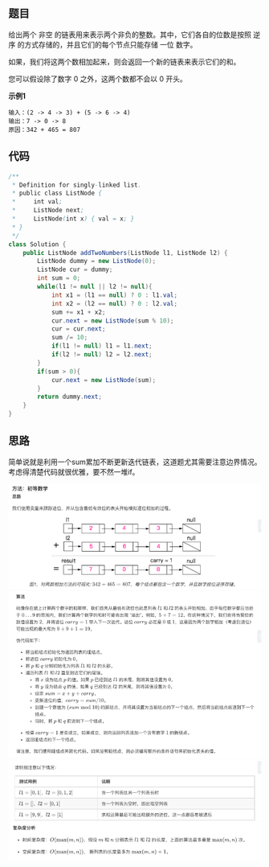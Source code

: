 ## 题目
给出两个 非空 的链表用来表示两个非负的整数。其中，它们各自的位数是按照 逆序 的方式存储的，并且它们的每个节点只能存储 一位 数字。

如果，我们将这两个数相加起来，则会返回一个新的链表来表示它们的和。

您可以假设除了数字 0 之外，这两个数都不会以 0 开头。

**示例1**
```
输入：(2 -> 4 -> 3) + (5 -> 6 -> 4)
输出：7 -> 0 -> 8
原因：342 + 465 = 807
```

## 代码
```JAVA
/**
 * Definition for singly-linked list.
 * public class ListNode {
 *     int val;
 *     ListNode next;
 *     ListNode(int x) { val = x; }
 * }
 */
class Solution {
    public ListNode addTwoNumbers(ListNode l1, ListNode l2) {
        ListNode dummy = new ListNode(0);
        ListNode cur = dummy;
        int sum = 0;
        while(l1 != null || l2 != null){
            int x1 = (l1 == null) ? 0 : l1.val;
            int x2 = (l2 == null) ? 0 : l2.val;
            sum += x1 + x2;
            cur.next = new ListNode(sum % 10);
            cur = cur.next;
            sum /= 10;
            if(l1 != null) l1 = l1.next;
            if(l2 != null) l2 = l2.next;
        }
        if(sum > 0){
            cur.next = new ListNode(sum);
        }
        return dummy.next;
    }
}
```
## 思路
简单说就是利用一个sum累加不断更新迭代链表，这道题尤其需要注意边界情况。考虑得清楚代码就很优雅，要不然一堆if。

![图片](/static/2_1.png)
![图片](/static/2_2.png)
![图片](/static/2_3.png)
![图片](/static/2_4.png)